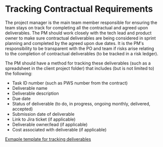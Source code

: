 # Tracking Contractual Requirements

The project manager is the main team member responsible for ensuring the team stays on track for completing all the contractual and agreed upon deliverables. The PM should work closely with the tech lead and product owner to make sure contractual deliverables are being considered in sprint planning and completed by the agreed upon due dates. It is the PM's responsibility to be transparent with the PO and team if risks arise relating to the completion of contractual deliverables (to be tracked in a risk ledger).

The PM should have a method for tracking these deliverables (such as a spreadsheet in the client project folder) that includes (but is not limited to) the following:

*   Task ID number (such as PWS number from the contract)
*   Deliverable name
*   Deliverable description
*   Due date
*   Status of deliverable (to do, in progress, ongoing monthly, delivered, accepted)
*   Submission date of deliverable
*   Link to Jira ticket (if applicable)
*   Deliverable owner/lead (if applicable)
*   Cost associated with deliverable (if applicable)

[Exmaple template for tracking deliverables](https://docs.google.com/spreadsheets/d/1pgLJIIPs9axqpIy_Ye3swqIeE3Nehx-vTq7pGKASIPQ/edit#gid=0)
